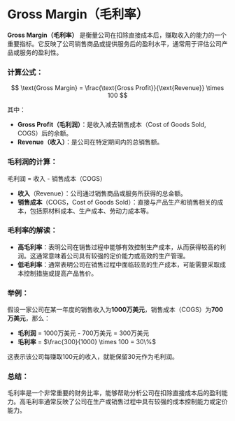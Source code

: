 # Gross Margin（毛利率）

**Gross Margin（毛利率）** 是衡量公司在扣除直接成本后，赚取收入的能力的一个重要指标。它反映了公司销售商品或提供服务后的盈利水平，通常用于评估公司产品或服务的盈利性。

### **计算公式**：

$$
\text{Gross Margin} = \frac{\text{Gross Profit}}{\text{Revenue}} \times 100
$$

其中：

* **Gross Profit（毛利润）**：是收入减去销售成本（Cost of Goods Sold, COGS）后的余额。
* **Revenue（收入）**：是公司在特定期间内的总销售额。

### **毛利润的计算**：

毛利润 = 收入 - 销售成本（COGS）

* **收入**（Revenue）：公司通过销售商品或服务所获得的总金额。
* **销售成本**（COGS，Cost of Goods Sold）：直接与产品生产和销售相关的成本，包括原材料成本、生产成本、劳动力成本等。

### **毛利率的解读**：

* **高毛利率**：表明公司在销售过程中能够有效控制生产成本，从而获得较高的利润。这通常意味着公司具有较强的定价能力或高效的生产管理。
* **低毛利率**：通常表明公司在销售过程中面临较高的生产成本，可能需要采取成本控制措施或提高产品售价。

### **举例**：

假设一家公司在某一年度的销售收入为**1000万美元**，销售成本（COGS）为**700万美元**，那么：

* **毛利润** = 1000万美元 - 700万美元 = 300万美元
* **毛利率** = $\frac{300}{1000} \times 100 = 30\%$

这表示该公司每赚取100元的收入，就能保留30元作为毛利润。

### **总结**：

毛利率是一个非常重要的财务比率，能够帮助分析公司在扣除直接成本后的盈利能力。高毛利率通常反映了公司在生产或销售过程中具有较强的成本控制能力或定价能力。
